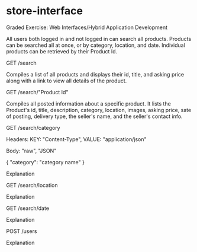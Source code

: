# store-interface
Graded Exercise: Web Interfaces/Hybrid Application Development



All users both logged in and not logged in can search all products. Products can be searched all at once, or by category, location, and date. Individual products can be retrieved by their Product Id. 



GET /search

Compiles a list of all products and displays their id, title, and asking price along with a link to view all details of the product. 



GET /search/"Product Id"

Compiles all posted information about a specific product. It lists the Product's id, title, description, category, location, images, asking price, sate of posting, delivery type, the seller's name, and the seller's contact info.



GET /search/category

Headers: KEY: "Content-Type", VALUE: "application/json"

Body: "raw", "JSON"

{
	"category": "category name"
}

Explanation 



GET /search/location

Explanation



GET /search/date

Explanation



POST /users

Explanation

